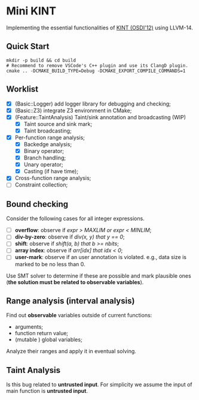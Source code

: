 # Mini KINT

Implementing the essential functionalities of [KINT (OSDI'12)](https://www.usenix.org/system/files/conference/osdi12/osdi12-final-88.pdf) using LLVM-14.

## Quick Start

```shell
mkdir -p build && cd build
# Recommend to remove VSCode's C++ plugin and use its ClangD plugin.
cmake .. -DCMAKE_BUILD_TYPE=Debug -DCMAKE_EXPORT_COMPILE_COMMANDS=1
```

## Worklist

- [x] (Basic::Logger) add logger library for debugging and checking;
- [x] (Basic::Z3) integrate Z3 environment in CMake;
- [x] (Feature::TaintAnalysis) Taint/sink annotation and broadcasting (WIP)
  - [x] Taint source and sink mark;
  - [x] Taint broadcasting;
- [x] Per-function range analysis;
  - [x] Backedge analysis;
  - [x] Binary operator;
  - [x] Branch handling;
  - [x] Unary operator;
  - [x] Casting (if have time);
- [x] Cross-function range analysis;
- [ ] Constraint collection;

## Bound checking

Consider the following cases for all integer expressions.

- [ ] **overflow**: observe if *expr > MAXLIM or expr < MINLIM*;
- [ ] **div-by-zero**: observe if *div(x, y) that y == 0*;
- [ ] **shift**: observe if *shift(a, b) that b >= nbits*;
- [ ] **array index**: observe if *arr\[idx\] that idx < 0*;
- [ ] **user-mark**: observe if an user annotation is violated. e.g., data size is marked to be no less than 0.

Use SMT solver to determine if these are possible and mark plausible ones (**the solution must be related to observable variables**).

## Range analysis (interval analysis)

Find out **observable** variables outside of current functions:

- arguments;
- function return value;
- (mutable ) global variables;

Analyze their ranges and apply it in eventual solving.

## Taint Analysis

Is this bug related to **untrusted input**. For simplicity we assume the input of main function is **untrusted input**.
